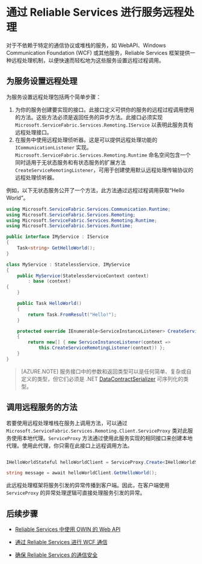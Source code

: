 <properties
   pageTitle="Service Fabric 中的服务远程处理 | Azure"
   description="Service Fabric 远程处理允许客户端和服务使用远程过程调用来与服务进行通信。"
   services="service-fabric"
   documentationCenter=".net"
   authors="BharatNarasimman"
   manager="timlt"
   editor="vturecek"/>

<tags
   ms.service="service-fabric"
   ms.date="03/25/2016"
   wacn.date="07/04/2016"/>

# 通过 Reliable Services 进行服务远程处理
对于不依赖于特定的通信协议或堆栈的服务，如 WebAPI、Windows Communication Foundation (WCF) 或其他服务，Reliable Services 框架提供一种远程处理机制，以便快速而轻松地为这些服务设置远程过程调用。

## 为服务设置远程处理
为服务设置远程处理包括两个简单步骤：

1. 为你的服务创建要实现的接口。此接口定义可供你的服务的远程过程调用使用的方法。这些方法必须是返回任务的异步方法。此接口必须实现 `Microsoft.ServiceFabric.Services.Remoting.IService` 以表明此服务具有远程处理接口。
2. 在服务中使用远程处理侦听器。这是可以提供远程处理功能的 `ICommunicationListener` 实现。`Microsoft.ServiceFabric.Services.Remoting.Runtime` 命名空间包含一个同时适用于无状态服务和有状态服务的扩展方法 `CreateServiceRemotingListener`，可用于创建使用默认远程处理传输协议的远程处理侦听器。

例如，以下无状态服务公开了一个方法，此方法通过远程过程调用获取“Hello World”。

```csharp
using Microsoft.ServiceFabric.Services.Communication.Runtime;
using Microsoft.ServiceFabric.Services.Remoting;
using Microsoft.ServiceFabric.Services.Remoting.Runtime;
using Microsoft.ServiceFabric.Services.Runtime;

public interface IMyService : IService
{
    Task<string> GetHelloWorld();
}

class MyService : StatelessService, IMyService
{
    public MyService(StatelessServiceContext context)
        : base (context)
{
    }

    public Task HelloWorld()
    {
        return Task.FromResult("Hello!");
    }

    protected override IEnumerable<ServiceInstanceListener> CreateServiceInstanceListeners()
    {
        return new[] { new ServiceInstanceListener(context => 
            this.CreateServiceRemotingListener(context)) };
    }
}
```
> [AZURE.NOTE] 服务接口中的参数和返回类型可以是任何简单、复杂或自定义的类型，但它们必须是 .NET [DataContractSerializer](https://msdn.microsoft.com/zh-cn/library/ms731923.aspx) 可序列化的类型。


## 调用远程服务的方法
若要使用远程处理堆栈在服务上调用方法，可以通过 `Microsoft.ServiceFabric.Services.Remoting.Client.ServiceProxy` 类对此服务使用本地代理。`ServiceProxy` 方法通过使用此服务实现的相同接口来创建本地代理。使用此代理，你只需在此接口上远程调用方法。


```csharp

IHelloWorldStateful helloWorldClient = ServiceProxy.Create<IHelloWorldStateful>(new Uri("fabric:/MyApplication/MyHelloWorldService"));

string message = await helloWorldClient.GetHelloWorld();

```

此远程处理框架将服务引发的异常传播到客户端。因此，在客户端使用 `ServiceProxy` 的异常处理逻辑可直接处理服务引发的异常。

## 后续步骤

* [Reliable Services 中使用 OWIN 的 Web API](/documentation/articles/service-fabric-reliable-services-communication-webapi)

* [通过 Reliable Services 进行 WCF 通信](/documentation/articles/service-fabric-reliable-services-communication-wcf)

* [确保 Reliable Services 的通信安全](/documentation/articles/service-fabric-reliable-services-secure-communication)

<!---HONumber=Mooncake_0503_2016-->